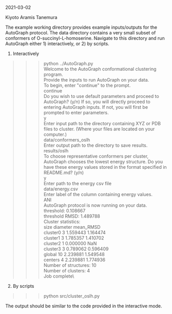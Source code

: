 2021-03-02

Kiyoto Aramis Tanemura

The example working directory provides example inputs/outputs for the AutoGraph protocol. The data directory contains a very small subset of conformers of O-succinyl-L-homoserine. Navigate to this directory and run AutoGraph either 1) interactively, or 2) by scripts.

1) Interactively

>>> python ../AutoGraph.py\
Welcome to the AutoGraph conformational clustering program.\
Provide the inputs to run AutoGraph on your data.\
To begin, enter "continue" to the prompt.\
>>> continue\
Do you wish to use default parameters and proceed to AutoGraph? (y/n) If so, you will directly proceed to entering AutoGraph inputs. If not, you will first be prompted to enter parameters.\
>>> y\
Enter input path to the directory containing XYZ or PDB files to cluster. (Where your files are located on your computer.)\
>>> data/conformers_oslh\
Enter output path to the directory to save results.\
>>> results/oslh\
To choose representative conformers per cluster, AutoGraph chooses the lowest energy structure. Do you have these energy values stored in the format specified in README.md? (y/n)\
>>> y\
Enter path to the energy csv file\
>>> data/energy.csv\
Enter label of the column containing energy values.\
>>> ANI\
AutoGraph protocol is now running on your data.\
threshold: 0.108667\
threshold RMSD: 1.489788\
Cluster statistics: \
          size  diameter  mean_RMSD\
cluster0     3  1.559443   1.164474\
cluster1     3  1.785357   1.410702\
cluster2     1  0.000000        NaN\
cluster3     3  0.789062   0.596409\
global      10  2.239881   1.549548\
centers      4  2.239881   1.774936\
Number of structures:  10\
Number of clusters:  4\
Job complete\

2) By scripts

>>> python src/cluster_oslh.py

The output should be similar to the code provided in the interactive mode.